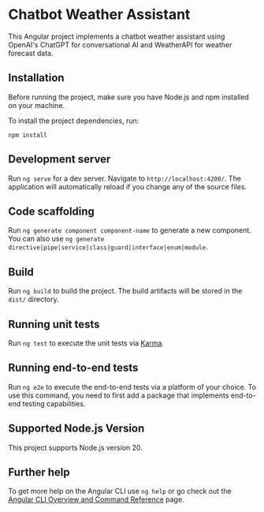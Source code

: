 <h1>Chatbot Weather Assistant</h1>

<p>This Angular project implements a chatbot weather assistant using OpenAI's ChatGPT for conversational AI and WeatherAPI for weather forecast data.</p>

<h2>Installation</h2>

<p>Before running the project, make sure you have Node.js and npm installed on your machine.</p>

<p>To install the project dependencies, run:</p>

<pre><code>npm install
</code></pre>

<h2>Development server</h2>

<p>Run <code>ng serve</code> for a dev server. Navigate to <code>http://localhost:4200/</code>. The application will automatically reload if you change any of the source files.</p>

<h2>Code scaffolding</h2>

<p>Run <code>ng generate component component-name</code> to generate a new component. You can also use <code>ng generate directive|pipe|service|class|guard|interface|enum|module</code>.</p>

<h2>Build</h2>

<p>Run <code>ng build</code> to build the project. The build artifacts will be stored in the <code>dist/</code> directory.</p>

<h2>Running unit tests</h2>

<p>Run <code>ng test</code> to execute the unit tests via <a href="https://karma-runner.github.io">Karma</a>.</p>

<h2>Running end-to-end tests</h2>

<p>Run <code>ng e2e</code> to execute the end-to-end tests via a platform of your choice. To use this command, you need to first add a package that implements end-to-end testing capabilities.</p>

<h2>Supported Node.js Version</h2>

<p>This project supports Node.js version 20.</p>

<h2>Further help</h2>

<p>To get more help on the Angular CLI use <code>ng help</code> or go check out the <a href="https://angular.io/cli">Angular CLI Overview and Command Reference</a> page.</p>
